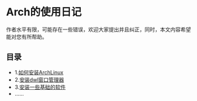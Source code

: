 # Arch的使用日记

  作者水平有限，可能存在一些错误，欢迎大家提出并且纠正，同时，本文内容希望能对您有所帮助。

## 目录
 - 1.[如何安装ArchLinux](https://github.com/Lian-wuhu/ArchLinux/blob/main/%E5%AE%89%E8%A3%85ArchLinux.md)
 - 2.[安装dwl窗口管理器]()
 - 3.[安装一些基础的软件]()
 - ……
